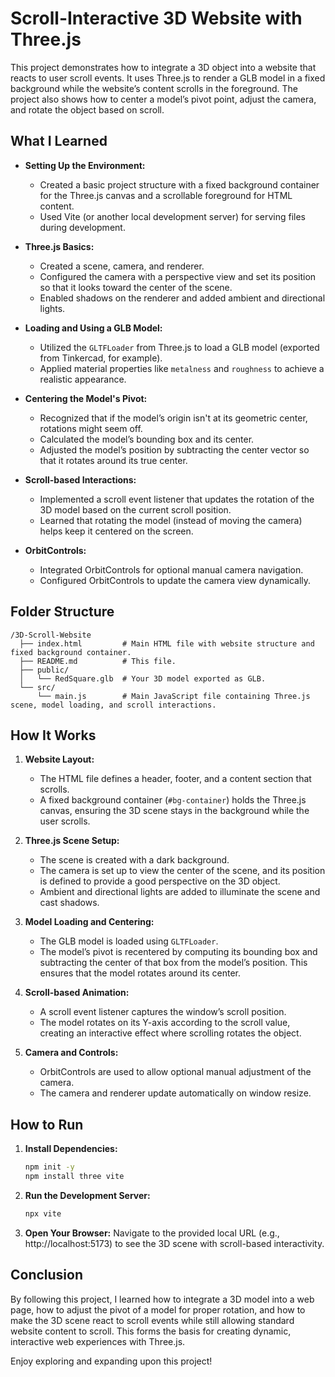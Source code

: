 # Scroll-Interactive 3D Website with Three.js

This project demonstrates how to integrate a 3D object into a website that reacts to user scroll events. It uses Three.js to render a GLB model in a fixed background while the website’s content scrolls in the foreground. The project also shows how to center a model’s pivot point, adjust the camera, and rotate the object based on scroll.

## What I Learned

- **Setting Up the Environment:**
  - Created a basic project structure with a fixed background container for the Three.js canvas and a scrollable foreground for HTML content.
  - Used Vite (or another local development server) for serving files during development.

- **Three.js Basics:**
  - Created a scene, camera, and renderer.
  - Configured the camera with a perspective view and set its position so that it looks toward the center of the scene.
  - Enabled shadows on the renderer and added ambient and directional lights.

- **Loading and Using a GLB Model:**
  - Utilized the `GLTFLoader` from Three.js to load a GLB model (exported from Tinkercad, for example).
  - Applied material properties like `metalness` and `roughness` to achieve a realistic appearance.
  
- **Centering the Model's Pivot:**
  - Recognized that if the model’s origin isn't at its geometric center, rotations might seem off.
  - Calculated the model’s bounding box and its center.
  - Adjusted the model’s position by subtracting the center vector so that it rotates around its true center.

- **Scroll-based Interactions:**
  - Implemented a scroll event listener that updates the rotation of the 3D model based on the current scroll position.
  - Learned that rotating the model (instead of moving the camera) helps keep it centered on the screen.

- **OrbitControls:**
  - Integrated OrbitControls for optional manual camera navigation.
  - Configured OrbitControls to update the camera view dynamically.

## Folder Structure

```
/3D-Scroll-Website
  ├── index.html         # Main HTML file with website structure and fixed background container.
  ├── README.md          # This file.
  ├── public/
  │   └── RedSquare.glb  # Your 3D model exported as GLB.
  └── src/
      └── main.js        # Main JavaScript file containing Three.js scene, model loading, and scroll interactions.
```

## How It Works

1. **Website Layout:**
   - The HTML file defines a header, footer, and a content section that scrolls.
   - A fixed background container (`#bg-container`) holds the Three.js canvas, ensuring the 3D scene stays in the background while the user scrolls.

2. **Three.js Scene Setup:**
   - The scene is created with a dark background.
   - The camera is set up to view the center of the scene, and its position is defined to provide a good perspective on the 3D object.
   - Ambient and directional lights are added to illuminate the scene and cast shadows.

3. **Model Loading and Centering:**
   - The GLB model is loaded using `GLTFLoader`.
   - The model’s pivot is recentered by computing its bounding box and subtracting the center of that box from the model’s position. This ensures that the model rotates around its center.

4. **Scroll-based Animation:**
   - A scroll event listener captures the window’s scroll position.
   - The model rotates on its Y-axis according to the scroll value, creating an interactive effect where scrolling rotates the object.

5. **Camera and Controls:**
   - OrbitControls are used to allow optional manual adjustment of the camera.
   - The camera and renderer update automatically on window resize.

## How to Run

1. **Install Dependencies:**
   ```bash
   npm init -y
   npm install three vite
   ```
2. **Run the Development Server:**
   ```bash
   npx vite
   ```
3. **Open Your Browser:**
   Navigate to the provided local URL (e.g., http://localhost:5173) to see the 3D scene with scroll-based interactivity.

## Conclusion

By following this project, I learned how to integrate a 3D model into a web page, how to adjust the pivot of a model for proper rotation, and how to make the 3D scene react to scroll events while still allowing standard website content to scroll. This forms the basis for creating dynamic, interactive web experiences with Three.js.

Enjoy exploring and expanding upon this project!
```
